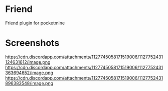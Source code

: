 # Friend
Friend plugin for pocketmine

# Screenshots
https://cdn.discordapp.com/attachments/1127745058171519006/1127752431124631612/image.png
https://cdn.discordapp.com/attachments/1127745058171519006/1127752431363694652/image.png
https://cdn.discordapp.com/attachments/1127745058171519006/1127752431896383548/image.png

